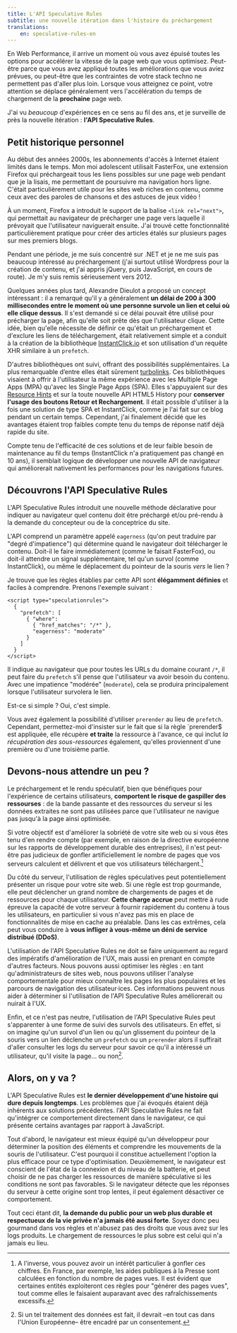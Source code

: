 ```yaml
---
title: L'API Speculative Rules
subtitle: une nouvelle itération dans l'histoire du préchargement
translations:
    en: speculative-rules-en
---
```


En Web Performance, il arrive un moment où vous avez épuisé toutes les options pour accélérer la vitesse de la page web que vous optimisez. Peut-être parce que vous avez appliqué toutes les améliorations que vous aviez prévues, ou peut-être que les contraintes de votre stack techno ne permettent pas d'aller plus loin. Lorsque vous atteignez ce point, votre attention se déplace généralement vers l'accélération du temps de chargement de la **prochaine** page web.

J'ai vu _beaucoup_ d'expériences en ce sens au fil des ans, et je surveille de près la nouvelle itération : **l'API <span lang="en">Speculative Rules</span>**.

## Petit historique personnel

Au début des années 2000s, les abonnements d'accès à Internet étaient limités dans le temps. Mon moi adolescent utilisait FasterFox, une extension Firefox qui préchargeait tous les liens possibles sur une page web pendant que je la lisais, me permettant de poursuivre ma navigation hors ligne. C'était particulièrement utile pour les sites web riches en contenu, comme ceux avec des paroles de chansons et des astuces de jeux vidéo !

À un moment, Firefox a introduit le support de la balise `<link rel="next">`, qui permettait au navigateur de précharger une page vers laquelle il prévoyait que l'utilisateur naviguerait ensuite. J'ai trouvé cette fonctionnalité particulièrement pratique pour créer des articles étalés sur plusieurs pages sur mes premiers blogs.

Pendant une période, je me suis concentré sur .NET et je ne me suis pas beaucoup intéressé au préchargement (j'ai surtout utilisé Wordpress pour la création de contenu, et j'ai appris jQuery, puis JavaScript, en cours de route). Je m'y suis remis sérieusement vers 2012.

Quelques années plus tard, Alexandre Dieulot a proposé un concept intéressant : il a remarqué qu'il y a généralement **un délai de 200 à 300 millisecondes entre le moment où une personne survole un lien et celui où elle clique dessus**. Il s'est demandé si ce délai pouvait être utilisé pour précharger la page, afin qu'elle soit prête dès que l'utilisateur clique. Cette idée, bien qu'elle nécessite de définir ce qu'était un préchargement et d'exclure les liens de téléchargement, était relativement simple et a conduit à la création de la bibliothèque [InstantClick.io](http://instantclick.io/) et son utilisation d'un requête XHR similaire à un `prefetch`.

D'autres bibliothèques ont suivi, offrant des possibilités supplémentaires. La plus remarquable d’entre elles était sûrement [turbolinks](https://github.com/turbolinks/turbolinks). Ces bibliothèques visaient à offrir à l'utilisateur la même expérience avec les <span lang="en">Multiple Page Apps (MPA)</span> qu'avec les <span lang="en">Single Page Apps (SPA)</span>. Elles s'appuyaient sur des [Resource Hints](/notes/2020-05-preload-prefetch-et-preconnect-resource-hints/) et sur la toute nouvelle API HTML5 <span lang="en">History</span> pour **conserver l'usage des boutons Retour et Rechargement**. Il était possible d'utiliser à la fois une solution de type SPA et InstantClick, comme je l'ai fait sur ce blog pendant un certain temps. Cependant, j'ai finalement décidé que les avantages étaient trop faibles compte tenu du temps de réponse natif déjà rapide du site.

Compte tenu de l'efficacité de ces solutions et de leur faible besoin de maintenance au fil du temps (InstantClick n'a pratiquement pas changé en 10 ans), il semblait logique de développer une nouvelle API de navigateur qui améliorerait nativement les performances pour les navigations futures.

## Découvrons l'API Speculative Rules

L'API <span lang="en">Speculative Rules</span> introduit une nouvelle méthode déclarative pour indiquer au navigateur quel contenu doit être préchargé et/ou pré-rendu à la demande du concepteur ou de la conceptrice du site.

L'API comprend un paramètre appelé `eagerness` (qu'on peut traduire par "degré d'impatience") qui détermine quand le navigateur doit télécharger le contenu. Doit-il le faire immédiatement (comme le faisait FasterFox), ou doit-il attendre un signal supplémentaire, tel qu'un survol (comme InstantClick), ou même le déplacement du pointeur de la souris _vers_ le lien ?

Je trouve que les règles établies par cette API sont **élégamment définies** et faciles à comprendre. Prenons l'exemple suivant :

```
<script type="speculationrules">
  {
    "prefetch": [
      { "where":
        { "href_matches": "/*" },
        "eagerness": "moderate"
      }
    ]
  }
</script>
```

Il indique au navigateur que pour toutes les URLs du domaine courant `/*`, il peut faire du `prefetch` s'il pense que l'utilisateur va avoir besoin du contenu. Avec une impatience "modérée" (`moderate`), cela se produira principalement lorsque l'utilisateur survolera le lien.

Est-ce si simple ? Oui, c'est simple.

Vous avez également la possibilité d'utiliser `prerender` au lieu de `prefetch`. Cependant, permettez-moi d'insister sur le fait que si la règle `prerender$ est appliquée, elle récupère **et traite** la ressource à l'avance, ce qui inclut _la récupération des sous-ressources_ également, qu'elles proviennent d'une première ou d'une troisième partie.

## Devons-nous attendre un peu ?

Le préchargement et le rendu spéculatif, bien que bénéfiques pour l'expérience de certains utilisateurs, **comportent le risque de gaspiller des ressourses** : de la bande passante et des ressources du serveur si les données extraites ne sont pas utilisées parce que l'utilisateur ne navigue pas jusqu'à la page ainsi optimisée.

Si votre objectif est d'améliorer la sobriété de votre site web ou si vous êtes tenu d'en rendre compte (par exemple, en raison de la directive européenne sur les rapports de développement durable des entreprises), il n'est peut-être pas judicieux de gonfler artificiellement le nombre de pages que vos serveurs calculent et délivrent et que vos utilisateurs téléchargent.[^press]

[^press]: A l'inverse, vous pouvez avoir un intérêt particulier à gonfler ces chiffres. En France, par exemple, les aides publiques à la Presse sont calculées en fonction du nombre de pages vues. Il est évident que certaines entités exploiteront ces règles pour "générer des pages vues", tout comme elles le faisaient auparavant avec des rafraîchissements excessifs.

Du côté du serveur, l'utilisation de règles spéculatives peut potentiellement présenter un risque pour votre site web. Si une règle est trop gourmande, elle peut déclencher un grand nombre de chargements de pages et de ressources pour chaque utilisateur. **Cette charge accrue** peut mettre à rude épreuve la capacité de votre serveur à fournir rapidement du contenu à tous les utilisateurs, en particulier si vous n'avez pas mis en place de fonctionnalités de mise en cache au préalable. Dans les cas extrêmes, cela peut vous conduire à **vous infliger à vous-même un déni de service distribué (DDoS)**.

L'utilisation de l'API <span lang="en">Speculative Rules</span> ne doit se faire uniquement au regard des impératifs d'amélioration de l'UX, mais aussi en prenant en compte d'autres facteurs. Nous pouvons aussi optimiser les règles : en tant qu'administrateurs de sites web, nous pouvons utiliser l'analyse comportementale pour mieux connaître les pages les plus populaires et les parcours de navigation des utilisateur·ices. Ces informations peuvent nous aider à déterminer si l'utilisation de l'API <span lang="en">Speculative Rules</span> améliorerait ou nuirait à l'UX.

Enfin, et ce n'est pas neutre, l'utilisation de l'API <span lang="en">Speculative Rules</span> peut s'apparenter à une forme de suivi des survols des utilisateurs. En effet, si on imagine qu'un survol d'un lien ou qu'un glissement du pointeur de la souris vers un lien déclenche un `prefetch` ou un `prerender` alors il suffirait d'aller consulter les logs du serveur pour savoir ce qu'il a intéressé un utilisateur, qu'il visite la page… ou non[^gdpr].

[^gdpr]: Si un tel traitement des données est fait, il devrait –en tout cas dans l'Union Européenne– être encadré par un consentement.

## Alors, on y va ?

L'API <span lang="en">Speculative Rules</span> est **le dernier développement d'une histoire qui dure depuis longtemps**. Les problèmes que j'ai évoqués étaient déjà inhérents aux solutions précédentes. l'API <span lang="en">Speculative Rules</span> ne fait qu'intégrer ce comportement directement dans le navigateur, ce qui présente certains avantages par rapport à JavaScript.

Tout d'abord, le navigateur est mieux équipé qu'un développeur pour déterminer la position des éléments et comprendre les mouvements de la souris de l'utilisateur. C'est pourquoi il constitue actuellement l'option la plus efficace pour ce type d'optimisation. Deuxièmement, le navigateur est conscient de l'état de la connexion et du niveau de la batterie, et peut choisir de ne pas charger les ressources de manière spéculative si les conditions ne sont pas favorables. Si le navigateur détecte que les réponses du serveur à cette origine sont trop lentes, il peut également désactiver ce comportement.

Tout ceci étant dit, **la demande du public pour un web plus durable et respectueux de la vie privée n'a jamais été aussi forte**. Soyez donc peu gourmand dans vos règles et n'abusez pas des droits que vous avez sur les logs produits. Le chargement de ressources le plus sobre est celui qui n'a jamais eu lieu.
